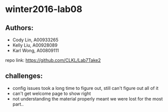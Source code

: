 # winter2016-lab08

## Authors: 

- Cody Lin, A00933265
- Kelly Liu, A00928089
- Karl Wong, A00809111

repo link:
https://github.com/CLKL/Lab7Take2

## challenges:

- config issues took a long time to figure out, still can't figure out all of it
- can't get welcome page to show right
- not understanding the material properly meant we were lost for the most part..
